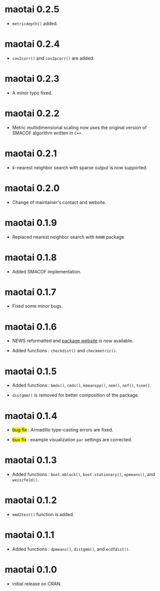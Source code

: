 # maotai 0.2.5

* `metricdepth()` added.

# maotai 0.2.4

* `cov2corr()` and `cov2pcorr()` are added. 

# maotai 0.2.3

* A minor typo fixed.

# maotai 0.2.2

* Metric multidimensional scaling now uses the original version of SMACOF algorithm written in `C++`.

# maotai 0.2.1

* $k$-nearest neighbor search with sparse output is now supported.

# maotai 0.2.0

* Change of maintainer's contact and website.

# maotai 0.1.9

* Replaced nearest neighbor search with `RANN` package.

# maotai 0.1.8

* Added SMACOF implementation.

# maotai 0.1.7

* Fixed some minor bugs.

# maotai 0.1.6

* NEWS reformatted and [package website](https://www.kisungyou.com/maotai/) is now available.
  
* Added functions : `checkdist()` and `checkmetric()`.


# maotai 0.1.5

* Added functions : `bmds()`, `cmds()`, `kmeanspp()`, `nem()`, `nef()`, `tsne()`.

* `distgmm()` is removed for better composition of the package.


# maotai 0.1.4

* <mark>bug fix</mark> : Armadillo type-casting errors are fixed.

* <mark>bux fix</mark> : example visualization `par` settings are corrected.


# maotai 0.1.3  

* Added functions : `boot.mblock()`, `boot.stationary()`, `epmeans()`, and `weiszfeld()`.


# maotai 0.1.2

* `mmd2test()` function is added.


# maotai 0.1.1

* Added functions : `dpmeans()`, `distgmm()`, and `ecdfdist()`.
    
    
# maotai 0.1.0

* initial release on CRAN.
